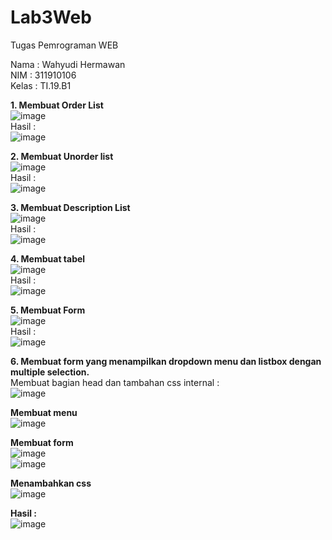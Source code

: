 # Lab3Web
Tugas Pemrograman WEB

Nama      : Wahyudi Hermawan <br>
NIM       : 311910106 <br>
Kelas     : TI.19.B1 <br>

**1. Membuat Order List <br>**
![image](https://user-images.githubusercontent.com/81253746/114261379-6b8ecf00-9a04-11eb-9e72-a9d75264708a.png) <br>
Hasil : <br>
![image](https://user-images.githubusercontent.com/81253746/114261408-95e08c80-9a04-11eb-9f3e-bc79a465f154.png)

**2. Membuat Unorder list <br>**
![image](https://user-images.githubusercontent.com/81253746/114261435-bc9ec300-9a04-11eb-84ee-7e559799c7a0.png)<br>
Hasil : <br>
![image](https://user-images.githubusercontent.com/81253746/114261468-f243ac00-9a04-11eb-9a2c-8b617b408ba0.png)<br>

**3. Membuat Description List <br>**
![image](https://user-images.githubusercontent.com/81253746/114261502-1dc69680-9a05-11eb-8d25-6dfd6c50826a.png) <br>
Hasil : <br>
![image](https://user-images.githubusercontent.com/81253746/114261523-32a32a00-9a05-11eb-8e1a-63a6e7190b54.png) <br>

**4. Membuat tabel**<br>
![image](https://user-images.githubusercontent.com/81253746/114261584-89106880-9a05-11eb-900e-733879864d36.png) <br>
Hasil : <br>
![image](https://user-images.githubusercontent.com/81253746/114261601-9b8aa200-9a05-11eb-89b4-7bd401f46bc0.png) <br>

**5. Membuat Form <br>**
![image](https://user-images.githubusercontent.com/81253746/114261645-eb696900-9a05-11eb-9a26-cadf566c0d62.png) <br>
Hasil : <br>
![image](https://user-images.githubusercontent.com/81253746/114261659-02a85680-9a06-11eb-8de5-dd3ca94d10b3.png) <br>

**6. Membuat form yang menampilkan dropdown menu dan listbox dengan multiple selection. <br>**
Membuat bagian head dan tambahan css internal :<br>
![image](https://user-images.githubusercontent.com/81253746/114261738-6fbbec00-9a06-11eb-8fcc-b9192e4d7ed1.png) <br>

**Membuat menu <br>**
![image](https://user-images.githubusercontent.com/81253746/114261799-de994500-9a06-11eb-9ecf-6662762c8da2.png) <br>

**Membuat form <br>**
![image](https://user-images.githubusercontent.com/81253746/114261918-3a63ce00-9a07-11eb-989b-8d889172f329.png) <br>
![image](https://user-images.githubusercontent.com/81253746/114261930-4bacda80-9a07-11eb-89ea-2e7d46c0b023.png) <br>

**Menambahkan css <br>**
![image](https://user-images.githubusercontent.com/81253746/114261999-ae05db00-9a07-11eb-9405-0a5a40f74443.png) <br>


**Hasil : <br>**
![image](https://user-images.githubusercontent.com/81253746/114262011-bbbb6080-9a07-11eb-8dff-f448f155346c.png)








